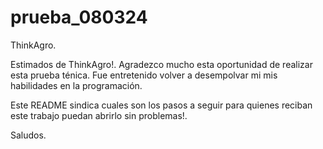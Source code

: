 # prueba_080324
ThinkAgro.

Estimados de ThinkAgro!. Agradezco mucho esta oportunidad de realizar esta prueba ténica. Fue entretenido volver a desempolvar mi mis habilidades en la programación.

Este README sindica cuales son los pasos a seguir para quienes reciban este trabajo puedan abrirlo sin problemas!.

Saludos.
